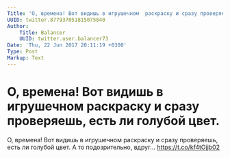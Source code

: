 ```yaml
---
Title: 'О, времена! Вот видишь в игрушечном  раскраску и сразу проверяешь, есть ли голубой цвет.'
UUID: twitter.877937051815075840
Author:
    Title: Balancer
    UUID: twitter.user.balancer73
Date: 'Thu, 22 Jun 2017 20:11:19 +0300'
Type: Post
Markup: Text
---
```


# О, времена! Вот видишь в игрушечном  раскраску и сразу проверяешь, есть ли голубой цвет.

О, времена! Вот видишь в игрушечном  раскраску и сразу
проверяешь, есть ли голубой цвет. А то подозрительно, вдруг…
https://t.co/kf4tOjjb02